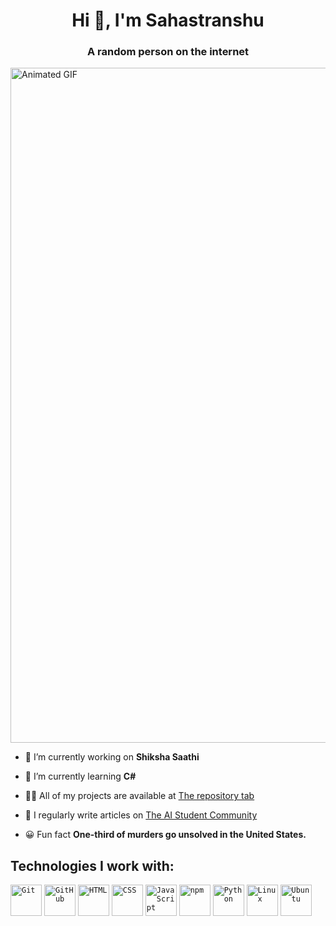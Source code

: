 <h1 align="center">Hi 👋, I'm Sahastranshu</h1>
<h3 align="center">A random person on the internet </h3>

<img src="https://user-images.githubusercontent.com/119114162/224994258-80e12746-1bc3-4502-ac06-52570e2c7a83.gif" alt="Animated GIF" style="width: 1080px; height: auto;">


- 🔭 I’m currently working on **Shiksha Saathi**

- 🌱 I’m currently learning **C#**

- 👨‍💻 All of my projects are available at [The repository tab](https://github.com/Llama-Cheese?tab=repositories)

- 📝 I regularly write articles on [The AI Student Community](https://forum.aistudent.community)

 <!-- - 📫 Add me on discord: **l3yte**  -->

- 😀 Fun fact **One-third of murders go unsolved in the United States.**

<h2 align="">Technologies I work with:</h3>
	<code><img width="50" src="https://user-images.githubusercontent.com/25181517/192108372-f71d70ac-7ae6-4c0d-8395-51d8870c2ef0.png" alt="Git" title="Git"/></code>
	<code><img width="50" src="https://user-images.githubusercontent.com/25181517/192108374-8da61ba1-99ec-41d7-80b8-fb2f7c0a4948.png" alt="GitHub" title="GitHub"/></code>
	<code><img width="50" src="https://user-images.githubusercontent.com/25181517/192158954-f88b5814-d510-4564-b285-dff7d6400dad.png" alt="HTML" title="HTML"/></code>
	<code><img width="50" src="https://user-images.githubusercontent.com/25181517/183898674-75a4a1b1-f960-4ea9-abcb-637170a00a75.png" alt="CSS" title="CSS"/></code>
	<code><img width="50" src="https://user-images.githubusercontent.com/25181517/117447155-6a868a00-af3d-11eb-9cfe-245df15c9f3f.png" alt="JavaScript" title="JavaScript"/></code>
	<code><img width="50" src="https://user-images.githubusercontent.com/25181517/121401671-49102800-c959-11eb-9f6f-74d49a5e1774.png" alt="npm" title="npm"/></code>
	<code><img width="50" src="https://user-images.githubusercontent.com/25181517/183423507-c056a6f9-1ba8-4312-a350-19bcbc5a8697.png" alt="Python" title="Python"/></code>
	<code><img width="50" src="https://github.com/marwin1991/profile-technology-icons/assets/76662862/2481dc48-be6b-4ebb-9e8c-3b957efe69fa" alt="Linux" title="Linux"/></code>
	<code><img width="50" src="https://user-images.githubusercontent.com/25181517/186884153-99edc188-e4aa-4c84-91b0-e2df260ebc33.png" alt="Ubuntu" title="Ubuntu"/></code>
</div>
